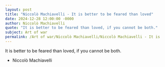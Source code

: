 ```yaml
---
layout: post
title: "Niccolò Machiavelli - It is better to be feared than loved"
date: 2024-12-28 12:00:00 -0000
author: Niccolò Machiavelli
quote: "It is better to be feared than loved, if you cannot be both."
subject: Art of war
permalink: /Art of war/Niccolò Machiavelli/Niccolò Machiavelli - It is better to be feared than loved
---
```


It is better to be feared than loved, if you cannot be both.

- Niccolò Machiavelli
